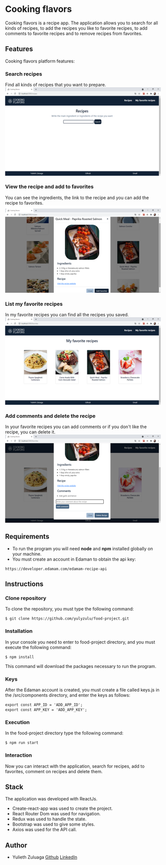 # Cooking flavors
Cooking flavors is a recipe app. The application allows you to search for all kinds of recipes, to add the recipes you like to favorite recipes, to add comments to favorite recipes and to remove recipes from favorites.

## Features
Cooking flavors platform features:

### Search recipes
Find all kinds of recipes that you want to prepare.
![](src/components/assets/static/recipes.png)

### View the recipe and add to favorites

You can see the ingredients, the link to the recipe and you can add the recipe to favorites.
![](src/components/assets/static/add-favorites.png)

### List my favorite recipes

In my favorite recipes you can find all the recipes you saved.
![](src/components/assets/static/favorites.png)

### Add comments and delete the recipe

In your favorite recipes you can add comments or if you don't like the recipe, you can delete it.
![](src/components/assets/static/comments-delete.png)

## Requirements
- To run the program you will need **node** and **npm** installed globally on your machine.
-  You must create an account in Edaman to obtain the api key:
```
https://developer.edamam.com/edamam-recipe-api
```

## Instructions

### Clone repository
To clone the repository, you must type the following command:
```
$ git clone https://github.com/yulyzulu/food-project.git
```

### Installation

In your console you need to enter to food-project directory, and you must execute the following command:

```
$ npm install
```
This command will download the packages necessary to run the program.

### Keys
After the Edaman account is created, you must create a file called keys.js in the /src/components directory, and enter the keys as follows:
```
export const APP_ID = 'ADD_APP_ID';
export const APP_KEY = 'ADD_APP_KEY';
```

### Execution
In the food-project directory type the following command:

```
$ npm run start
```
### Interaction
Now you can interact with the application, search for recipes, add to favorites, comment on recipes and delete them.

## Stack
The application was developed with ReactJs.
- Create-react-app was used to create the project.
- React Router Dom was used for navigation.
- Redux was used to handle the state.
- Bootstrap was used to give some styles.
- Axios was used for the API call.

## Author
- Yulieth Zuluaga [Github](https://github.com/yulyzulu) [LinkedIn](https://www.linkedin.com/in/yuliethzuluaga/)